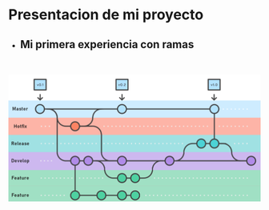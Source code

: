 # Presentacion de mi proyecto
* ## Mi primera experiencia con **ramas**
<br>

![Git Flow](https://github.com/be-bus/miPrimerRepo/blob/feature/img/git%20flow.png)